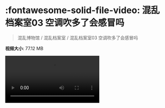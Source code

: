 # :fontawesome-solid-file-video: 混乱档案室03 空调吹多了会感冒吗

> 混乱博物馆 / 混乱档案室 / 混乱档案室03 空调吹多了会感冒吗

**视频大小**: 77.12 MB

<div class="video"><video src="https://file.hsyhx.top/archive/混乱博物馆/混乱档案室/03.mp4" controls preload>🤔 您的浏览器不支持 video 标签</video></div>